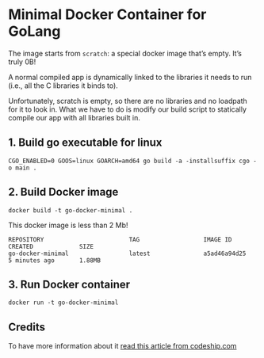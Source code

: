 # Minimal Docker Container for GoLang
The image starts from `scratch`: a special docker image that’s empty. It’s truly 0B!

A normal compiled app is dynamically linked to the libraries it needs to run (i.e., all the C libraries it binds to).

Unfortunately, scratch is empty, so there are no libraries and no loadpath for it to look in. What we have to do is modify our build script to statically compile our app with all libraries built in.

## 1. Build go executable for linux
```
CGO_ENABLED=0 GOOS=linux GOARCH=amd64 go build -a -installsuffix cgo -o main .
```

## 2. Build Docker image
```
docker build -t go-docker-minimal .
```

This docker image is less than 2 Mb!
```
REPOSITORY                        TAG                  IMAGE ID            CREATED             SIZE
go-docker-minimal                 latest               a5ad46a94d25        5 minutes ago       1.88MB
```

## 3. Run Docker container
```
docker run -t go-docker-minimal
```

## Credits
To have more information about it [read this article from codeship.com](https://blog.codeship.com/building-minimal-docker-containers-for-go-applications/)